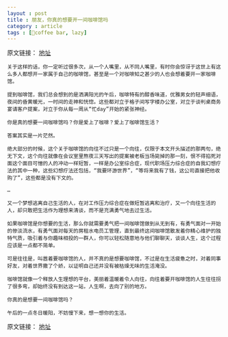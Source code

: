 ```yaml
---
layout : post
title : 朋友，你真的想要开一间咖啡馆吗
category : article
tags : [coffee bar, lazy]
---
```


原文链接： [地址](http://psycofe.diandian.com/post/2012-09-07/40037814867)

	关于这样的话，你一定听过很多次，从一个人嘴里，从不同人嘴里，有时你会惊讶于这世上有这么多人都想开一家属于自己的咖啡馆，甚至是一个对咖啡知之甚少的人也会想着要开一家咖啡馆。

	提到咖啡馆，我们总会想到的是洒满阳光的午后，咖啡特有的醇香味道，优雅男女的轻声细语，夜间的昏黄暖光，一时间的走神和恍惚。这些都对立于格子间写字楼办公室，对立于谈判桌商务宴请客户提案，对立于你从每一周从“忙day”开始的紧张神经。

	你是真的想要一间咖啡馆吗？你是爱上了咖啡？爱上了咖啡馆生活？

	答案其实是一片茫然。

	绝大部分的时候，这个关于咖啡馆的向往不过只是一个向往，仅限于本文开头描述的那两句，绝无下文，这个向往就像在会议室里熬夜三天写出的提案被老板当场毙掉的那一刻，恨不得掐死对面这个面目可憎的人的冲动一样短暂，一样是办公室综合症，现代职场压力综合症的自我幻想疗法的其中一种，这些幻想疗法还包括，“我要环游世界”，“等将来我有了钱，这公司直接把他收购了”，这些都是没有下文的。
	
	…
	
	又一个梦想逃离自己生活的人，在对工作压力综合症在做短暂逃离和治疗，又一个向往生活的人，却只敢把生活作为理想来清谈，而不是充满勇气地去过生活。

	如果咖啡馆是你想要的生活，那么你就需要勇气把一间咖啡馆做到从无到有，有勇气面对一开始的惨淡流水，有勇气面对每天的房租水电员工管理，直到最终这间咖啡馆散发着你精心维护的独特气质，吸引着与你趣味相投的一群人，你可以轻松随意地与他们聊聊天，谈谈人生，这个过程应该是一点都不简单。

	可是往往是，叫嚣着要咖啡馆的人，并不真的是想要咖啡馆，不过是在生活疲惫之时，对着同事好友，对着世界撒了个娇，以证明自己还并没有被枯燥无味的生活淹没。

	咖啡馆就像一个释放人生理想的平台，美丽着温暖着令人向往，向往着要开咖啡馆的人生往往拐了很多弯，却始终没有到达这一站，人生啊，去向了别的地方。

	你真的是想要一间咖啡馆吗？

	午后的一点冬日暖阳，不妨慢下来，想一想你的生活。

原文链接： [地址](http://psycofe.diandian.com/post/2012-09-07/40037814867)